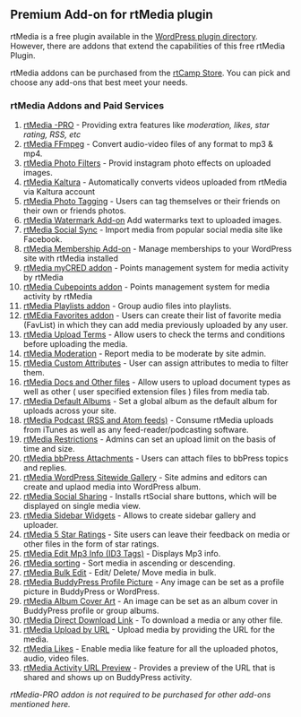 ## Premium Add-on for rtMedia plugin

rtMedia is a free plugin available in the [WordPress plugin directory](https://wordpress.org/plugins/buddypress-media). However, there are addons that extend the capabilities of this free rtMedia Plugin.

rtMedia addons can be purchased from the [rtCamp Store](https://rtcamp.com/products/). You can pick and choose any add-ons that best meet your needs.

### rtMedia Addons and Paid Services

1. [rtMedia -PRO](./rtmedia-pro/rtmedia-pro.md) - Providing extra features like  *moderation, likes, star rating, RSS, etc*
2. [rtMedia FFmpeg](../addons/ffmpeg.md) - Convert audio-video files of any format to mp3 & mp4.
3. [rtMedia Photo Filters](../addons/rtmedia-instagram.md) - Provid instagram photo effects on uploaded images.
4. [rtMedia Kaltura](../addons/rtmedia-kaltura-addon.md) - Automatically converts videos uploaded from rtMedia via Kaltura account
5. [rtMedia Photo Tagging](../addons/photo-tagging.md) - Users can tag themselves or their friends on their own or friends photos.
6. [rtMedia Watermark Add-on](../addons/rtmedia-watermark.md) Add watermarks text to uploaded images.
7. [rtMedia Social Sync](../addons/rtmedia-social-sync.md) - Import media from popular social media site like Facebook.
8. [rtMedia Membership Add-on](../addons/membership.md) - Manage memberships to your WordPress site with rtMedia installed
9. [rtMedia myCRED addon](../addons/mycred.md) - Points management system for media activity by rtMedia
10. [rtMedia Cubepoints addon](../addons/cubepoints.md) - Points management system for media activity by rtMedia
11. [rtMedia Playlists addon](../addons/playlists.md) - Group audio files into playlists.
12. [rtMEdia Favorites addon](../addons/favorites.md) - Users can create their list of favorite media (FavList) in which they can add media previously uploaded by any user.
13. [rtMedia Upload Terms](../addons/upload-terms.md) - Allow users to check the terms and conditions before uploading the media.
14. [rtMedia Moderation](../addons/moderation.md) - Report media to be moderate by site admin.
15. [rtMedia Custom Attributes](../addons/custom-attributes.md) - User can assign attributes to media to filter them.
16. [rtMedia Docs and Other files](../addons/docs-and-other-files.md) - Allow users to upload document types as well as other ( user specified extension files ) files from media tab.
17. [rtMedia Default Albums](../addons/default-albums.md) - Set a global album as the default album for uploads across your site.
18. [rtMedia Podcast (RSS and Atom feeds)](../addons/podcast.md) - Consume rtMedia uploads from iTunes as well as any feed-reader/podcasting software.
19. [rtMedia Restrictions](../addons/restrictions.md) - Admins can set an upload limit on the basis of time and size.
20. [rtMedia bbPress Attachments](../addons/bbpress-attachments.md) - Users can attach files to bbPress topics and replies.
21. [rtMedia WordPress Sitewide Gallery](../addons/wordpress-sidewide-gallery.md) - Site admins and editors can create and uplaod media into WordPress album.
22. [rtMedia Social Sharing](../addons/social-sharing.md) - Installs rtSocial share buttons, which will be displayed on single media view.
23. [rtMedia Sidebar Widgets](../addons/sidebar-widgets.md) - Allows to create sidebar gallery and uploader.
24. [rtMedia 5 Star Ratings](../addons/ratings.md) - Site users can leave their feedback on media or other files in the form of star ratings.
25. [rtMedia Edit Mp3 Info (ID3 Tags)](../addons/edit-mp3-info.md) - Displays Mp3 info.
26. [rtMedia sorting](../addons/sorting.md) - Sort media in ascending or descending.
27. [rtMedia Bulk Edit](../addons/bulk-edit.md) - Edit/ Delete/ Move media in bulk.
28. [rtMedia BuddyPress Profile Picture](../addons/set-image-as-profile-picture.md) - Any image can be set as a profile picture in BuddyPress or WordPress.
29. [rtMedia Album Cover Art](../addons/album-cover-art.md) - An image can be set as an album cover in BuddyPress profile or group albums.
30. [rtMedia Direct Download Link](../addons/direct-download-link.md) - To download a media or any other file.
31. [rtMedia Upload by URL](../addons/url-upload.md) - Upload media by providing the URL for the media.
32. [rtMedia Likes](../addons/likes.md) - Enable media like feature for all the uploaded photos, audio, video files.
33. [rtMedia Activity URL Preview](../addons/activity-preview-url.md) - Provides a preview of the URL that is shared and shows up on BuddyPress activity.


*rtMedia-PRO addon is not required to be purchased for other add-ons mentioned here.*
